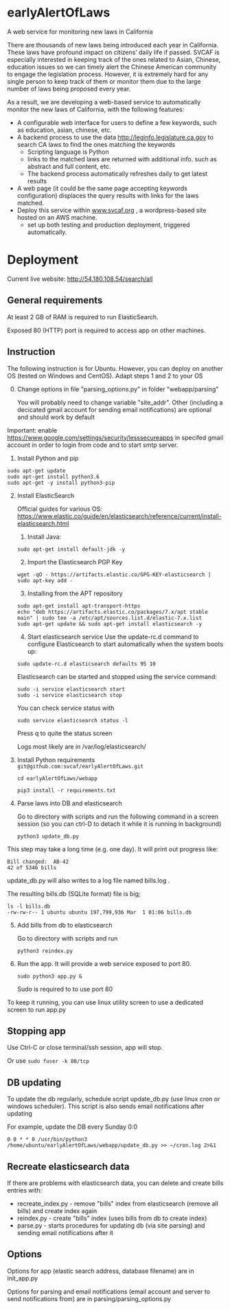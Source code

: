 # earlyAlertOfLaws
A web service for monitoring new laws in California

There are thousands of new laws being introduced each year in California. These laws have profound impact on citizens’ daily life if passed. SVCAF is especially interested in keeping track of the ones related to Asian, Chinese, education issues so we can timely alert the Chinese American community to engage the legislation process.  However, it is extremely hard for any single person to keep track of them or monitor them due to the large number of laws being proposed every year.  

As a result, we are developing a web-based service to automatically monitor the new laws of California, with the following features: 
* A configurable web interface for users to define a few keywords, such as education, asian, chinese, etc.
* A backend process to use the data http://leginfo.legislature.ca.gov to search CA laws to find the ones matching the keywords
  * Scripting language is Python
  * links to the matched laws are returned with additional info. such as abstract and full content, etc.
  * The backend process automatically refreshes daily to get latest results
* A web page (it could be the same page accepting keywords configuration) displaces the query results with links for the laws matched.
* Deploy this service within www.svcaf.org , a wordpress-based site hosted on an AWS machine.
  * set up both testing and production deployment, triggered automatically.

# Deployment

Current live website: http://54.180.108.54/search/all

## General requirements

At least 2 GB of RAM is required to run ElasticSearch.

Exposed 80 (HTTP) port is required to access app on other machines.

## Instruction
The following instruction is for Ubuntu.  However, you can deploy on another OS (tested on Windows and CentOS). Adapt steps 1 and 2 to your OS

0. Change options in file "parsing_options.py" in folder "webapp/parsing"
    
    You will probably need to change variable "site_addr".  Other (including a decicated gmail account for sending email notifications) are optional and should work by default

Important: enable https://www.google.com/settings/security/lesssecureapps in specifed gmail account in order to login from code and to start smtp server.

1. Install Python and pip
  ```
  sudo apt-get update
  sudo apt-get install python3.6
  sudo apt-get -y install python3-pip
  ```

2. Install ElasticSearch

    Official guides for various OS:
    https://www.elastic.co/guide/en/elasticsearch/reference/current/install-elasticsearch.html

    1. Install Java:

    `sudo apt-get install default-jdk -y`

    2. Import the Elasticsearch PGP Key

    `wget -qO - https://artifacts.elastic.co/GPG-KEY-elasticsearch | sudo apt-key add -`

    3. Installing from the APT repository

    ```
    sudo apt-get install apt-transport-https
    echo "deb https://artifacts.elastic.co/packages/7.x/apt stable main" | sudo tee -a /etc/apt/sources.list.d/elastic-7.x.list
    sudo apt-get update && sudo apt-get install elasticsearch -y
    ```

    4. Start elasticsearch service
    Use the update-rc.d command to configure Elasticsearch to start automatically when the system boots up:

    `sudo update-rc.d elasticsearch defaults 95 10`

    Elasticsearch can be started and stopped using the service command:

    ```
    sudo -i service elasticsearch start
    sudo -i service elasticsearch stop
    ```

    You can check service status with

    `sudo service elasticsearch status -l`
    
    Press q to quite the status screen
    
    Logs most likely are in
    /var/log/elasticsearch/

3. Install Python requirements  
   `git@github.com:svcaf/earlyAlertOfLaws.git`
   
   `cd earlyAlertOfLaws/webapp`

    `pip3 install -r requirements.txt`

4. Parse laws into DB and elasticsearch

    Go to directory with scripts and run the following command in a screen session (so you can ctrl-D to detach it while it is running in background)
    
    `python3 update_db.py`

This step may take a long time (e.g. one day). It will print out progress like:
```
Bill changed:  AB-42
42 of 5346 bills
```

update_db.py will also writes to a log file named bills.log .


 The resulting bills.db (SQLite format) file is big;
```
ls -l bills.db
-rw-rw-r-- 1 ubuntu ubuntu 197,799,936 Mar  1 01:06 bills.db
```

5. Add bills from db to elasticsearch  

    Go to directory with scripts and run 
    
    `python3 reindex.py`


6. Run the app. It will provide a web service exposed to port 80.  

    `sudo python3 app.py & `
    
    Sudo is required to to use port 80
    
To keep it running, you can use linux utility screen to use a dedicated screen to run app.py 

## Stopping app
Use Ctrl-C or close terminal/ssh session, app will stop. 

Or use `sudo fuser -k 80/tcp`

## DB updating
To update the db regularly, schedule script update_db.py (use linux cron or windows scheduler). This script is also sends email notifications after updating

For example, update the DB every Sunday 0:0
```
0 0 * * 0 /usr/bin/python3 /home/ubuntu/earlyAlertOfLaws/webapp/update_db.py >> ~/cron.log 2>&1
```

## Recreate elasticsearch data
If there are problems with elasticsearch data, you can delete and create bills entries with:

* recreate_index.py - remove "bills" index from elasticsearch (remove all bills) and create index again 
* reindex.py - create "bills" index (uses bills from db to create index)
* parse.py - starts procedures for updating db (via site parsing) and sending email notifications after it


## Options

Options for app (elastic search address, database filename) are in init_app.py

Options for parsing and email notifications (email account and server to send notifications from) are in parsing/parsing_options.py
